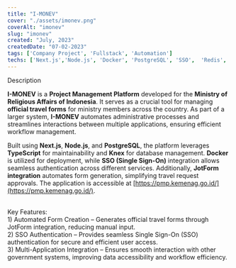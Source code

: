 ```yaml
---
title: "I-MONEV"
cover: "./assets/imonev.png"
coverAlt: "imonev"
slug: "imonev"
created: "July, 2023"
createdDate: "07-02-2023"
tags: ['Company Project', 'Fullstack', 'Automation']
techs: ['Next.js','Node.js', 'Docker', 'PostgreSQL', 'SSO',  'Redis', 'Multiple API Integration', 'TypeScript', 'JavaScript']
---
```


<div class="text-2xl font-semibold mb-2">Description</div>

**I-MONEV** is a **Project Management Platform** developed for the **Ministry of Religious Affairs of Indonesia**. It serves as a crucial tool for managing **official travel forms** for ministry members across the country. As part of a larger system, **I-MONEV** automates administrative processes and streamlines interactions between multiple applications, ensuring efficient workflow management.

Built using **Next.js**, **Node.js**, and **PostgreSQL**, the platform leverages **TypeScript** for maintainability and **Knex** for database management. **Docker** is utilized for deployment, while **SSO (Single Sign-On)** integration allows seamless authentication across different services. Additionally, **JotForm integration** automates form generation, simplifying travel request approvals. The application is accessible at <span class="underline underline-offset-1 font-semibold">[https://pmp.kemenag.go.id/](https://pmp.kemenag.go.id/)</span>.

<br/>
<div class="text-2xl font-semibold mb-2">Key Features: </div>

<div>
1) Automated Form Creation – Generates official travel forms through JotForm integration, reducing manual input. <br/>
2) SSO Authentication – Provides seamless Single Sign-On (SSO) authentication for secure and efficient user access. <br/>
3) Multi-Application Integration – Ensures smooth interaction with other government systems, improving data accessibility and workflow efficiency. <br/>
</div>
